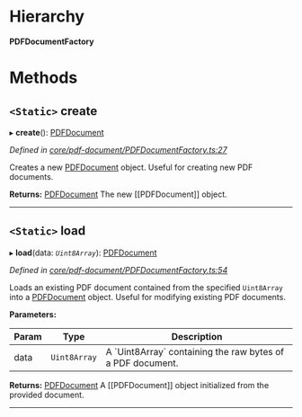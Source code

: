 

# Hierarchy

**PDFDocumentFactory**

# Methods

<a id="create"></a>

## `<Static>` create

▸ **create**(): [PDFDocument](_core_pdf_document_pdfdocument_.pdfdocument.md)

*Defined in [core/pdf-document/PDFDocumentFactory.ts:27](https://github.com/Hopding/pdf-lib/blob/21a2bec/src/core/pdf-document/PDFDocumentFactory.ts#L27)*

Creates a new [PDFDocument](_core_pdf_document_pdfdocument_.pdfdocument.md) object. Useful for creating new PDF documents.

**Returns:** [PDFDocument](_core_pdf_document_pdfdocument_.pdfdocument.md)
The new [[PDFDocument]] object.

___
<a id="load"></a>

## `<Static>` load

▸ **load**(data: *`Uint8Array`*): [PDFDocument](_core_pdf_document_pdfdocument_.pdfdocument.md)

*Defined in [core/pdf-document/PDFDocumentFactory.ts:54](https://github.com/Hopding/pdf-lib/blob/21a2bec/src/core/pdf-document/PDFDocumentFactory.ts#L54)*

Loads an existing PDF document contained from the specified `Uint8Array` into a [PDFDocument](_core_pdf_document_pdfdocument_.pdfdocument.md) object. Useful for modifying existing PDF documents.

**Parameters:**

| Param | Type | Description |
| ------ | ------ | ------ |
| data | `Uint8Array` |  A \`Uint8Array\` containing the raw bytes of a PDF document. |

**Returns:** [PDFDocument](_core_pdf_document_pdfdocument_.pdfdocument.md)
A [[PDFDocument]] object initialized from the provided document.

___

